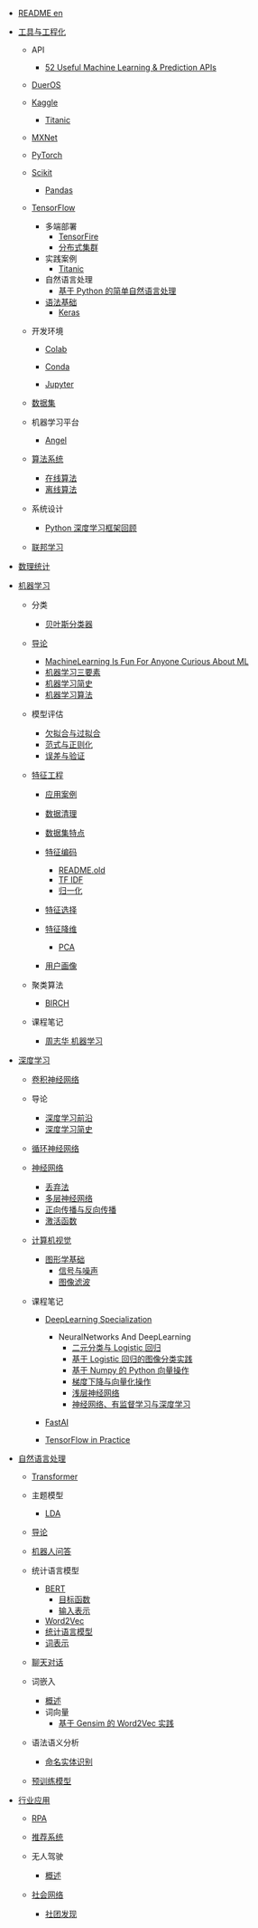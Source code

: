   - [README en](/README-en.md)
  - [工具与工程化](/工具与工程化/README.md)
    - API
      - [52 Useful Machine Learning & Prediction APIs](/工具与工程化/API/52%20Useful%20Machine%20Learning%20&%20Prediction%20APIs.md)
    - [DuerOS](/工具与工程化/DuerOS/README.md)
      
    - [Kaggle](/工具与工程化/Kaggle/README.md)
      - [Titanic](/工具与工程化/Kaggle/Titanic/README.md)
        
    - [MXNet](/工具与工程化/MXNet/README.md)
      
    - [PyTorch](/工具与工程化/PyTorch/README.md)
      
    - [Scikit](/工具与工程化/Scikit/README.md)
      - [Pandas](/工具与工程化/Scikit/Pandas/README.md)
        
    - [TensorFlow](/工具与工程化/TensorFlow/README.md)
      - 多端部署
        - [TensorFire](/工具与工程化/TensorFlow/多端部署/TensorFire.md)
        - [分布式集群](/工具与工程化/TensorFlow/多端部署/分布式集群.md)
      - 实践案例
        - [Titanic](/工具与工程化/TensorFlow/实践案例/Titanic.md)
      - 自然语言处理
        - [基于 Python 的简单自然语言处理](/工具与工程化/TensorFlow/自然语言处理/基于%20Python%20的简单自然语言处理.md)
      - [语法基础](/工具与工程化/TensorFlow/语法基础/README.md)
        - [Keras](/工具与工程化/TensorFlow/语法基础/Keras/README.md)
          
    - 开发环境
      - [Colab](/工具与工程化/开发环境/Colab/README.md)
        
      - [Conda](/工具与工程化/开发环境/Conda/README.md)
        
      - [Jupyter](/工具与工程化/开发环境/Jupyter/README.md)
        
    - [数据集](/工具与工程化/数据集/README.md)
      
    - 机器学习平台
      - [Angel](/工具与工程化/机器学习平台/Angel.md)
    - [算法系统](/工具与工程化/算法系统/README.md)
      - [在线算法](/工具与工程化/算法系统/在线算法.md)
      - [离线算法](/工具与工程化/算法系统/离线算法.md)
    - 系统设计
      - [Python 深度学习框架回顾](/工具与工程化/系统设计/Python%20深度学习框架回顾.md)
    - [联邦学习](/工具与工程化/联邦学习/README.md)
      
  - [数理统计](/数理统计/README.md)
    
  - [机器学习](/机器学习/README.md)
    - 分类
      - [贝叶斯分类器](/机器学习/分类/贝叶斯分类器.md)
    - [导论](/机器学习/导论/README.md)
      - [MachineLearning Is Fun For Anyone Curious About ML](/机器学习/导论/MachineLearning-Is-Fun-For-Anyone-Curious-About-ML.md)
      - [机器学习三要素](/机器学习/导论/机器学习三要素.md)
      - [机器学习简史](/机器学习/导论/机器学习简史.md)
      - [机器学习算法](/机器学习/导论/机器学习算法.md)
    - 模型评估
      - [欠拟合与过拟合](/机器学习/模型评估/欠拟合与过拟合.md)
      - [范式与正则化](/机器学习/模型评估/范式与正则化.md)
      - [误差与验证](/机器学习/模型评估/误差与验证.md)
    - [特征工程](/机器学习/特征工程/README.md)
      - [应用案例](/机器学习/特征工程/应用案例/README.md)
        
      - [数据清理](/机器学习/特征工程/数据清理/README.md)
        
      - [数据集特点](/机器学习/特征工程/数据集特点.md)
      - [特征编码](/机器学习/特征工程/特征编码/README.md)
        - [README.old](/机器学习/特征工程/特征编码/README.old.md)
        - [TF IDF](/机器学习/特征工程/特征编码/TF-IDF.md)
        - [归一化](/机器学习/特征工程/特征编码/归一化.md)
      - [特征选择](/机器学习/特征工程/特征选择/README.md)
        
      - [特征降维](/机器学习/特征工程/特征降维/README.md)
        - [PCA](/机器学习/特征工程/特征降维/PCA.md)
      - [用户画像](/机器学习/特征工程/用户画像/README.md)
        
    - 聚类算法
      - [BIRCH](/机器学习/聚类算法/BIRCH.md)
    - 课程笔记
      - [周志华 机器学习](/机器学习/课程笔记/周志华-机器学习/README.md)
        
  - [深度学习](/深度学习/README.md)
    - [卷积神经网络](/深度学习/卷积神经网络/README.md)
      
    - 导论
      - [深度学习前沿](/深度学习/导论/深度学习前沿.md)
      - [深度学习简史](/深度学习/导论/深度学习简史.md)
    - [循环神经网络](/深度学习/循环神经网络/README.md)
      
    - [神经网络](/深度学习/神经网络/README.md)
      - [丢弃法](/深度学习/神经网络/丢弃法.md)
      - [多层神经网络](/深度学习/神经网络/多层神经网络.md)
      - [正向传播与反向传播](/深度学习/神经网络/正向传播与反向传播.md)
      - [激活函数](/深度学习/神经网络/激活函数.md)
    - [计算机视觉](/深度学习/计算机视觉/README.md)
      - [图形学基础](/深度学习/计算机视觉/图形学基础/README.md)
        - [信号与噪声](/深度学习/计算机视觉/图形学基础/信号与噪声.md)
        - [图像滤波](/深度学习/计算机视觉/图形学基础/图像滤波.md)
    - 课程笔记
      - [DeepLearning Specialization](/深度学习/课程笔记/DeepLearning-Specialization/README.md)
        - NeuralNetworks And DeepLearning
          - [二元分类与 Logistic 回归](/深度学习/课程笔记/DeepLearning-Specialization/NeuralNetworks-And-DeepLearning/二元分类与%20Logistic%20回归.md)
          - [基于 Logistic 回归的图像分类实践](/深度学习/课程笔记/DeepLearning-Specialization/NeuralNetworks-And-DeepLearning/基于%20Logistic%20回归的图像分类实践.md)
          - [基于 Numpy 的 Python 向量操作](/深度学习/课程笔记/DeepLearning-Specialization/NeuralNetworks-And-DeepLearning/基于%20Numpy%20的%20Python%20向量操作.md)
          - [梯度下降与向量化操作](/深度学习/课程笔记/DeepLearning-Specialization/NeuralNetworks-And-DeepLearning/梯度下降与向量化操作.md)
          - [浅层神经网络](/深度学习/课程笔记/DeepLearning-Specialization/NeuralNetworks-And-DeepLearning/浅层神经网络.md)
          - [神经网络、有监督学习与深度学习](/深度学习/课程笔记/DeepLearning-Specialization/NeuralNetworks-And-DeepLearning/神经网络、有监督学习与深度学习.md)
      - [FastAI](/深度学习/课程笔记/FastAI/README.md)
        
      - [TensorFlow in Practice](/深度学习/课程笔记/TensorFlow-in-Practice/README.md)
        
  - [自然语言处理](/自然语言处理/README.md)
    - [Transformer](/自然语言处理/Transformer/README.md)
      
    - 主题模型
      - [LDA](/自然语言处理/主题模型/LDA.md)
    - [导论](/自然语言处理/导论/README.md)
      
    - [机器人问答](/自然语言处理/机器人问答/README.md)
      
    - 统计语言模型
      - [BERT](/自然语言处理/统计语言模型/BERT/README.md)
        - [目标函数](/自然语言处理/统计语言模型/BERT/目标函数.md)
        - [输入表示](/自然语言处理/统计语言模型/BERT/输入表示.md)
      - [Word2Vec](/自然语言处理/统计语言模型/Word2Vec.md)
      - [统计语言模型](/自然语言处理/统计语言模型/统计语言模型.md)
      - [词表示](/自然语言处理/统计语言模型/词表示.md)
    - [聊天对话](/自然语言处理/聊天对话/README.md)
      
    - 词嵌入
      - [概述](/自然语言处理/词嵌入/概述.md)
      - 词向量
        - [基于 Gensim 的 Word2Vec 实践](/自然语言处理/词嵌入/词向量/基于%20Gensim%20的%20Word2Vec%20实践.md)
    - 语法语义分析
      - [命名实体识别](/自然语言处理/语法语义分析/命名实体识别.md)
    - [预训练模型](/自然语言处理/预训练模型/README.md)
      
  - [行业应用](/行业应用/README.md)
    - [RPA](/行业应用/RPA/README.md)
      
    - [推荐系统](/行业应用/推荐系统/README.md)
      
    - 无人驾驶
      - [概述](/行业应用/无人驾驶/概述.md)
    - [社会网络](/行业应用/社会网络/README.md)
      - [社团发现](/行业应用/社会网络/社团发现/README.md)
        